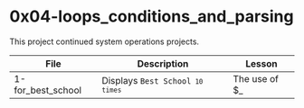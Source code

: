 # 0x04-loops_conditions_and_parsing

This project continued system operations projects.


| File | Description | Lesson |
|------|-------------|--------|
| 1-for_best_school | Displays <code>Best School<code> 10 times | The use of $_ |

